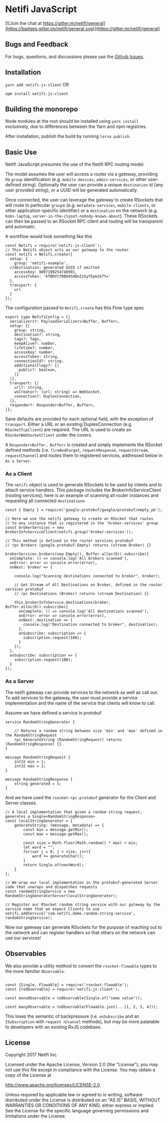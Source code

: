 # Netifi JavaScript

[![Join the chat at https://gitter.im/netifi/general](https://badges.gitter.im/netifi/general.svg)](https://gitter.im/netifi/general)

## Bugs and Feedback

For bugs, questions, and discussions please use the [Github Issues](https://github.com/netifi/netifi-js/issues).

## Installation

`yarn add netifi-js-client` OR

`npm install netifi-js-client`

## Building the monorepo

Node modules at the root should be installed using `yarn install` exclusively, due to differences between the Yarn and npm registries.

After installation, publish the build by running `lerna publish`.

## Basic Use

Netifi JavaScript presumes the use of the Netifi RPC routing model.

The model assumes the user will access a router via a gateway, providing its `group` identification (e.g. `mobile-devices`, `admin-services`, or other user-defined string). Optionally the user can provide a unique `destination` id (any user provided string), or a UUID will be generated automatically.

Once connected, the user can leverage the gateway to create RSockets that will route to particular `group`s (e.g. `metadata-services`, `mobile-clients`, or other application-specific identifier) or a `destination` on the network (e.g. `bobs-laptop`, `server-in-the-closet-nobody-knows-about`). These RSockets can then be passed to an RSocket RPC client and routing will be transparent and automatic.

A workflow would look something like this

```angular2html
const Netifi = require('netifi-js-client');
// This Netifi object acts as our gateway to the router
const netifi = Netifi.create({
  setup: {
    group: 'netifi-example',
  //destination: generated UUID if omitted  
    accessKey: 9007199254740991,
    accessToken: 'kTBDVtfRBO4tHOnZzSyY5ym2kfY='
  },
  transport: {
    url
  }
});
```

The configuration passed to `Netifi.create` has this Flow type spec

```angular2html
export type NetifiConfig = {|
  serializers?: PayloadSerializers<Buffer, Buffer>,
  setup: {|
    group: string,
    destination?: string,
    tags?: Tags,
    keepAlive?: number,
    lifetime?: number,
    accessKey: number,
    accessToken: string,
    connectionId?: string,
    additionalFlags?: {|
      public?: boolean,
    |}
  |},
  transport: {|
    url?: string,
    wsCreator?: (url: string) => WebSocket,
    connection?: DuplexConnection,
  |},
  responder?: Responder<Buffer, Buffer>,
|};
```

Sane defaults are provided for each optional field, with the exception of `transport`. Either a URL or an existing DuplexConnection (e.g. `RSocketTcpClient`) are required. The URL is used to create an `RSocketWebSocketClient` under the covers.

A `Responder<Buffer, Buffer>` is created and simply implements the RSocket defined methods (i.e. `fireAndForget`, `requestResponse`, `requestStream`, `requestChannel`) and routes them to registered services, addressed below in `As a Server`.


### As a Client
The `netifi` object is used to generate RSockets to be used by clients and to attach service handlers. This package includes the BrokerInfoServiceClient (routing services); here is an example of scanning all router instances and requesting all connected `destination`s

```angular2html
const { Empty } = require('google-protobuf/google/protobuf/empty_pb');

// Here we use the netifi gateway to create an RSocket that routes 
// to any instance that is registered in the 'broker-services' group
const brokerServices = new BrokerInfoServiceClient(netifi.group('broker-services'));

// This method is defined in the router services protobuf
// rpc Brokers (google.protobuf.Empty) returns (stream Broker) {}

brokerServices.brokers(new Empty(), Buffer.alloc(0)).subscribe({
  onComplete: () => console.log('All brokers scanned'),
  onError: error => console.error(error),
  onNext: broker => {

    console.log("Scanning destinations connected to broker", broker);
  
    // Get Stream of All Destinations on Broker, defined in the router services protobuf
    // rpc Destinations (Broker) returns (stream Destination) {}
  
    this.brokerInfoService.destinations(broker, Buffer.alloc(0)).subscribe({
      onComplete: () => console.log('All destinations scanned'),
      onError: error => console.error(error),
      onNext: destination => {
        console.log("Destination connected to broker", destination);
      },
      onSubscribe: subscription => {
        subscription.request(100);
      }
    });
  },
  onSubscribe: subscription => {
    subscription.request(100);
  }
});
```

### As a Server

The netifi gateway can provide services to the network as well as call out. To add services to the gateway, the user must provide a service implementation and the name of the service that clients will know to call.

Assume we have defined a service in protobuf

```angular2html
service RandomStringGenerator {

    // Returns a random string between size 'min' and 'max' defined in the RandomStringRequest
    rpc GenerateString (RandomStringRequest) returns (RandomStringResponse) {}
}

message RandomStringRequest {
    int32 min = 1;
    int32 max = 2;
}

message RandomStringResponse {
    string generated = 1;
}
```

And we have used the `rsocket-rpc-protobuf` generator for the Client and Server classes.

```angular2html
// A local implementation that given a random string request, generates a Single<RandomStringResponse>
const localStringGenerator = {
    generateString: (message, metadata) => {
        const min = message.getMin();
        const max = message.getMax();

        const size = Math.floor(Math.random() * max) + min;
        let word = "";
        for(var j = 0; j < size; j++){
            word += generateChar();
        }
        return Single.of(nextWord);
    }
};

// We wrap our local implementation in the protobuf-generated Server code that unwraps and dispatches requests    
const randomStringService = new RandomStringGeneratorServer(localStringGenerator);

// Register our RSocket random string service with our gateway by the service name that we expect Clients to use
netifi.addService('com.netifi.demo.random-string-service', randomStringService);
```


Now our gateway can generate RSockets for the purpose of reaching out to the network and can register handlers so that others on the network can use our services!


## Observables

We also provide a utility method to convert the `rsocket-flowable` types to the more familiar `Observable`.

```angular2html

const {Single, Flowable} = require('rsocket-flowable');
const {toObservable} = require('netifi-js-client');

const monoObservable = toObservable(Single.of("some value"));

const manyObservable = toObservable(Flowable.just(...[1, 2, 3, 4]));

```

This loses the semantic of backpressure (i.e. `onSubscribe` and an `ISubscription` with `request n`/`cancel` methods), but may be more palatable to developers with an existing RxJS codebase. 

## License
Copyright 2017 Netifi Inc.

Licensed under the Apache License, Version 2.0 (the "License"); you may not use this file except in compliance with the License. You may obtain a copy of the License at

http://www.apache.org/licenses/LICENSE-2.0

Unless required by applicable law or agreed to in writing, software distributed under the License is distributed on an "AS IS" BASIS, WITHOUT WARRANTIES OR CONDITIONS OF ANY KIND, either express or implied. See the License for the specific language governing permissions and limitations under the License.
